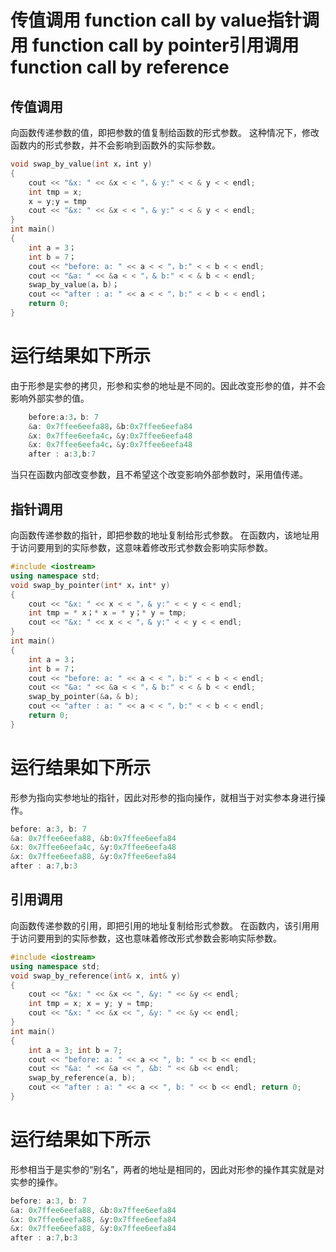 # 传值调用 function call by value指针调用 function call by pointer引用调用 function call by reference
## 传值调用
向函数传递参数的值，即把参数的值复制给函数的形式参数。
这种情况下，修改函数内的形式参数，并不会影响到函数外的实际参数。

```c++
void swap_by_value(int x，int y)
{ 
    cout << "&x: " << &x < < "，& y:" < < & y < < endl;
    int tmp = x;
    x = y;y = tmp
    cout << "&x: " << &x < < "，& y:" < < & y < < endl;
} 
int main()
{ 
    int a = 3；
    int b = 7；
    cout << "before: a: " << a < < "，b:" < < b < < endl;
    cout << "&a: " << &a < < "，& b:" < < & b < < endl;
    swap_by_value(a，b)；
    cout << "after : a: " << a < < "，b:" < < b < < endl；
    return 0;
}
```

# 运行结果如下所示
由于形参是实参的拷贝，形参和实参的地址是不同的。因此改变形参的值，并不会影响外部实参的值。

```c++
    before:a:3，b: 7
    &a: 0x7ffee6eefa88，&b:0x7ffee6eefa84
    &x: 0x7ffee6eefa4c，&y:0x7ffee6eefa48
    &x: 0x7ffee6eefa4c，&y:0x7ffee6eefa48
    after : a:3,b:7
```

当只在函数内部改变参数，且不希望这个改变影响外部参数时，采用值传递。

## 指针调用
向函数传递参数的指针，即把参数的地址复制给形式参数。
在函数内，该地址用于访问要用到的实际参数，这意味着修改形式参数会影响实际参数。

```c++
#include <iostream> 
using namespace std; 
void swap_by_pointer(int* x，int* y)
{
    cout << "&x: " << x < < "，& y:" < < y < < endl;
    int tmp = * x；* x = * y；* y = tmp;
    cout << "&x: " << x < < "，& y:" < < y < < endl;
} 
int main()
{ 
    int a = 3；
    int b = 7；
    cout << "before: a: " << a < < "，b:" < < b < < endl;
    cout << "&a: " << &a < < "，& b:" < < & b < < endl;
    swap_by_pointer(&a，& b);
    cout << "after : a: " << a < < "，b:" < < b < < endl;
    return 0;
}
```

# 运行结果如下所示
形参为指向实参地址的指针，因此对形参的指向操作，就相当于对实参本身进行操作。

```c++
before: a:3, b: 7
&a: 0x7ffee6eefa88, &b:0x7ffee6eefa84
&x: 0x7ffee6eefa4c, &y:0x7ffee6eefa48
&x: 0x7ffee6eefa88, &y:0x7ffee6eefa84
after : a:7,b:3
```

## 引用调用
向函数传递参数的引用，即把引用的地址复制给形式参数。
在函数内，该引用用于访问要用到的实际参数，这也意味着修改形式参数会影响实际参数。
```c++
#include <iostream> 
using namespace std;
void swap_by_reference(int& x, int& y) 
{ 
    cout << "&x: " << &x << ", &y: " << &y << endl; 
    int tmp = x; x = y; y = tmp; 
    cout << "&x: " << &x << ", &y: " << &y << endl; 
} 
int main() 
{ 
    int a = 3; int b = 7; 
    cout << "before: a: " << a << ", b: " << b << endl; 
    cout << "&a: " << &a << ", &b: " << &b << endl; 
    swap_by_reference(a, b); 
    cout << "after : a: " << a << ", b: " << b << endl; return 0; 
}
```

# 运行结果如下所示
形参相当于是实参的“别名”，两者的地址是相同的，因此对形参的操作其实就是对实参的操作。

```c++
before: a:3, b: 7
&a: 0x7ffee6eefa88, &b:0x7ffee6eefa84
&x: 0x7ffee6eefa88, &y:0x7ffee6eefa84
&x: 0x7ffee6eefa88, &y:0x7ffee6eefa84
after : a:7,b:3
```

